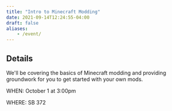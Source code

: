 ```yaml
---
title: "Intro to Minecraft Modding"
date: 2021-09-14T12:24:55-04:00
draft: false
aliases:
    - /event/
---
```


## Details
We'll be covering the basics of Minecraft modding and providing groundwork for you to get started with your own mods.

WHEN: October 1 at 3:00pm

WHERE: SB 372

